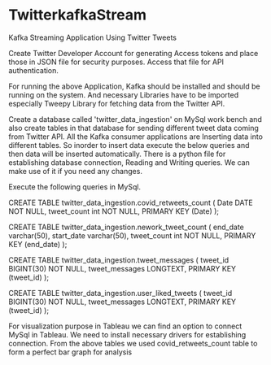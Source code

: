 # TwitterkafkaStream

Kafka Streaming Application Using Twitter Tweets

Create Twitter Developer Account for generating Access tokens and place those in JSON file for security purposes. Access that file for API authentication.

For running the above Application, Kafka should be installed and should be running on the system. And necessary Libraries have to be imported especially Tweepy Library for fetching data from the Twitter API.

Create a database called 'twitter_data_ingestion' on MySql work bench and also create tables in that database for sending different tweet data coming from Twitter API. All the Kafka consumer applications are Inserting data into different tables. So inorder to insert data execute the below queries and then data will be inserted automatically. There is a python file for establishing database connection, Reading and Writing queries. We can make use of it if you need any changes.

Execute the following queries in MySql.

CREATE TABLE twitter_data_ingestion.covid_retweets_count ( Date DATE NOT NULL, tweet_count int NOT NULL, PRIMARY KEY (Date) );

CREATE TABLE twitter_data_ingestion.nework_tweet_count ( end_date varchar(50), start_date varchar(50), tweet_count int NOT NULL, PRIMARY KEY (end_date) );

CREATE TABLE twitter_data_ingestion.tweet_messages ( tweet_id BIGINT(30) NOT NULL, tweet_messages LONGTEXT, PRIMARY KEY (tweet_id) );

CREATE TABLE twitter_data_ingestion.user_liked_tweets ( tweet_id BIGINT(30) NOT NULL, tweet_messages LONGTEXT, PRIMARY KEY (tweet_id) );

For visualization purpose in Tableau we can find an option to connect MySql in Tableau. We need to install necessary drivers for establishing connection. From the above tables we used covid_retweets_count table to form a perfect bar graph for analysis
